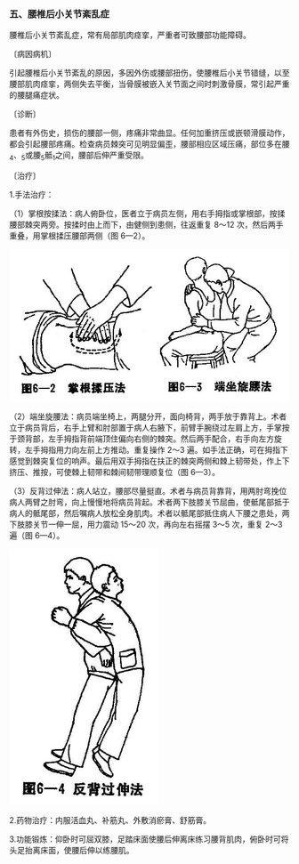 ### 五、腰椎后小关节紊乱症

腰椎后小关节紊乱症，常有局部肌肉痉挛，严重者可致腰部功能障碍。

〔病因病机〕

引起腰椎后小关节紊乱的原因，多因外伤或腰部扭伤，使腰椎后小关节错缝，以至腰部肌肉痉挛，两侧失去平衡，当骨膜被嵌入关节面之间时刺激骨膜，常引起严重的腰腿痛症状。

〔诊断〕

患者有外伤史，损伤的腰部一侧，疼痛非常曲显。任何加重挤压或嵌顿滑膜动作，都会引起腰部疼痛。检查病员棘突可见明显偏歪，腰部相应区域压痛，部位多在腰<sub>4</sub>、<sub>5</sub>或腰<sub>5</sub>骶<sub>1</sub>之间，腰部后伸严重受限。

〔治疗〕

1.手法治疗：

（1）掌根按揉法：病人俯卧位，医者立于病员左侧，用右手拇指或掌根部，按揉腰部棘突两旁。按揉时由上而下，由健侧到患侧，往返重复 8〜12 次，然后两手重叠，用掌根揉压腰部两侧（图 6—2）。

<img src="./img/6-2、6-3.jpg" style="zoom:70%;" />

（2）端坐旋腰法：病员端坐椅上，两腿分开，面向椅背，两手放于靠背上。术者立于病员背后，右手上臂和肘部置于病人右腋下，前臂手腕绕过左肩上方，手掌按于颈背部，左手拇指背前端顶住偏向右侧的棘突。然后两手配合，右手向左方旋转，左手拇指用力向左前上方推动。重复操作 2〜3 遍。如手法正确，可在拇指下感觉到棘突复位的响声。最后用双手拇指在扶正的棘突两侧和棘上韧带处，作上下挤压、推按，可使棘上韧带和棘间韧带理顺复位（图 6—3）。

（3）反背过伸法：病人站立，腰部尽量挺直。术者与病员背靠背，用两肘弯挽位病人两臂之肘弯，向上慢慢地将病员背起。术者两下肢膝关节屈曲，使骶尾部抵于病人的骶尾部，然后嘱病人放松全身肌肉。术者以骶尾部抵住病人下腰之患处，两下肢膝关节一伸一屈，用力震动 15〜20 次，再向左右摇摆 3〜5 次，重复 2〜3 遍（图 6—4）。

<img src="./img/6-4.jpg" style="zoom:70%;" />

2.药物治疗：内服活血丸、补筋丸、外敷消瘀膏、舒筋膏。

3.功能锻炼：仰卧时可屈双膝，足踏床面使腰后伸离床练习腰背肌肉，俯卧时可将头足抬离床面，使腰后伸以练腰肌。
